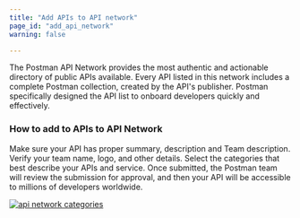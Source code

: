 ```yaml
---
title: "Add APIs to API network"
page_id: "add_api_network"
warning: false

---
```


The Postman API Network provides the most authentic and actionable directory of public APIs available. Every API listed in this network includes a complete Postman collection, created by the API's publisher. Postman specifically designed the API list to onboard developers quickly and effectively.

### How to add to APIs to API Network

Make sure your API has proper summary, description and Team description. Verify your team name, logo, and other details. Select the categories that best describe your APIs and service. Once submitted, the Postman team will review the submission for approval, and then your API will be accessible to millions of developers worldwide.

[![api network categories](https://s3.amazonaws.com/postman-static-getpostman-com/postman-docs/api-network-categories.png)](https://s3.amazonaws.com/postman-static-getpostman-com/postman-docs/api-network-categories.png)